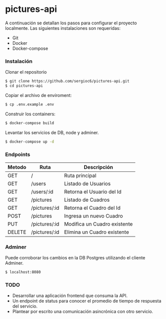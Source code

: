 # pictures-api

A continuación se detallan los pasos para configurar el proyecto localmente. Las siguientes instalaciones son requeridas:

  - Git
  - Docker
  - Docker-compose


### Instalación

Clonar el repositorio
```sh
$ git clone https://github.com/sergioc6/pictures-api.git
$ cd pictures-api
```

Copiar el archivo de enviroment:
```sh
$ cp .env.example .env
```

Construir los containers:
```sh
$ docker-compose build
```
Levantar los servicios de DB, node y adminer.
```sh
$ docker-compose up -d
```

### Endpoints

| Metodo | Ruta | Descripción |
| --- | --- | ---|
| GET | / | Ruta principal |
| GET | /users | Listado de Usuarios |
| GET | /users/:id | Retorna el Usuario del Id |
| GET | /pictures | Listado de Cuadros |
| GET | /pictures/:id | Retorna el Cuadro del Id |
| POST | /pictures | Ingresa un nuevo Cuadro |
| PUT | /pictures/:id | Modifica un Cuadro existente |
| DELETE | /pictures/:id | Elimina un Cuadro existente |

### Adminer
Puede corroborar los cambios en la DB Postgres utilizando el cliente Adminer.
```sh
$ localhost:8080
```

### TODO
- Desarrollar una aplicación frontend que consuma la API.
- Un endpoint de status para conocer el promedio de tiempo de respuesta
del servicio.
- Plantear por escrito una comunicación asincrónica con otro servicio.